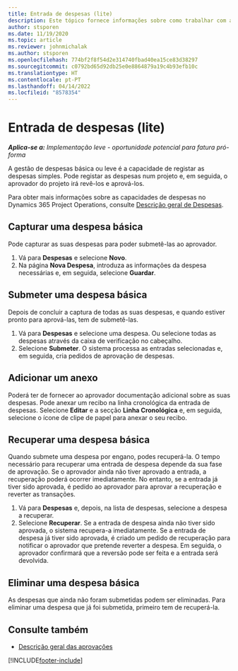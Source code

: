 ```yaml
---
title: Entrada de despesas (lite)
description: Este tópico fornece informações sobre como trabalhar com a entrada de despesas numa implementação leve.
author: stsporen
ms.date: 11/19/2020
ms.topic: article
ms.reviewer: johnmichalak
ms.author: stsporen
ms.openlocfilehash: 774bf2f8f54d2e314740fbad40ea15ce83d38297
ms.sourcegitcommit: c0792bd65d92db25e0e8864879a19c4b93efb10c
ms.translationtype: HT
ms.contentlocale: pt-PT
ms.lasthandoff: 04/14/2022
ms.locfileid: "8578354"
---
```

# <a name="expense-entry-lite"></a>Entrada de despesas (lite)

_**Aplica-se a:** Implementação leve - oportunidade potencial para fatura pró-forma_

A gestão de despesas básica ou leve é a capacidade de registar as despesas simples. Pode registar as despesas num projeto e, em seguida, o aprovador do projeto irá revê-los e aprová-los.

Para obter mais informações sobre as capacidades de despesas no Dynamics 365 Project Operations, consulte [Descrição geral de Despesas](expense-overview.md).

## <a name="capture-a-basic-expense"></a>Capturar uma despesa básica

Pode capturar as suas despesas para poder submetê-las ao aprovador.

1. Vá para **Despesas** e selecione **Novo**.
2. Na página **Nova Despesa**, introduza as informações da despesa necessárias e, em seguida, selecione **Guardar**.

## <a name="submit-a-basic-expense"></a>Submeter uma despesa básica

Depois de concluir a captura de todas as suas despesas, e quando estiver pronto para aprová-las, tem de submetê-las.

1. Vá para **Despesas** e selecione uma despesa. Ou selecione todas as despesas através da caixa de verificação no cabeçalho.
2. Selecione **Submeter**. O sistema processa as entradas selecionadas e, em seguida, cria pedidos de aprovação de despesas.

## <a name="add-an-attachment"></a>Adicionar um anexo

Poderá ter de fornecer ao aprovador documentação adicional sobre as suas despesas. Pode anexar um recibo na linha cronológica da entrada de despesas. Selecione **Editar** e a secção **Linha Cronológica** e, em seguida, selecione o ícone de clipe de papel para anexar o seu recibo.

## <a name="recall-a-basic-expense"></a>Recuperar uma despesa básica

Quando submete uma despesa por engano, podes recuperá-la. O tempo necessário para recuperar uma entrada de despesa depende da sua fase de aprovação.  Se o aprovador ainda não tiver aprovado a entrada, a recuperação poderá ocorrer imediatamente. No entanto, se a entrada já tiver sido aprovada, é pedido ao aprovador para aprovar a recuperação e reverter as transações.

1. Vá para **Despesas** e, depois, na lista de despesas, selecione a despesa a recuperar.
2. Selecione **Recuperar**. Se a entrada de despesa ainda não tiver sido aprovada, o sistema recupera-a imediatamente. Se a entrada de despesa já tiver sido aprovada, é criado um pedido de recuperação para notificar o aprovador que pretende reverter a despesa. Em seguida, o aprovador confirmará que a reversão pode ser feita e a entrada será devolvida.

## <a name="delete-a-basic-expense"></a>Eliminar uma despesa básica

As despesas que ainda não foram submetidas podem ser eliminadas. Para eliminar uma despesa que já foi submetida, primeiro tem de recuperá-la.

## <a name="see-also"></a>Consulte também

- [Descrição geral das aprovações](../approvals/approvals-overview.md)


[!INCLUDE[footer-include](../includes/footer-banner.md)]